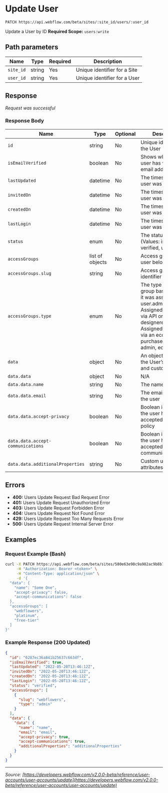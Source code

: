 # Update User

```
PATCH https://api.webflow.com/beta/sites/:site_id/users/:user_id
```

Update a User by ID
**Required Scope:** `users:write`


## Path parameters

| Name | Type | Required | Description |
|---|---|---|---|
| `site_id` | string | Yes | Unique identifier for a Site |
| `user_id` | string | Yes | Unique identifier for a User |




## Response

_Request was successful_

### Response Body

| Name | Type | Optional | Description |
|---|---|---|---|
| `id` | string | No | Unique identifier for the User |
| `isEmailVerified` | boolean | No | Shows whether the user has verified their email address |
| `lastUpdated` | datetime | No | The timestamp the user was updated |
| `invitedOn` | datetime | No | The timestamp the user was invited |
| `createdOn` | datetime | No | The timestamp the user was created |
| `lastLogin` | datetime | No | The timestamp the user was logged in |
| `status` | enum | No | The status of the user (Values: invited, verified, unverified) |
| `accessGroups` | list of objects | No | Access groups the user belongs to |
| `accessGroups.slug` | string | No | Access group identifier for APIs |
| `accessGroups.type` | enum | No | The type of access group based on how it was assigned to the user.admin- Assigned to the user via API or in the designerecommerce- Assigned to the user via an ecommerce purchase (Values: admin, ecommerce) |
| `data` | object | No | An object containing the User’s basic info and custom fields |
| `data.data` | object | No | N/A |
| `data.data.name` | string | No | The name of the user |
| `data.data.email` | string | No | The email address of the user |
| `data.data.accept-privacy` | boolean | No | Boolean indicating if the user has accepted the privacy policy |
| `data.data.accept-communications` | boolean | No | Boolean indicating if the user has accepted to receive communications |
| `data.data.additionalProperties` | string | No | Custom user attributes |




## Errors

* **400:** Users Update Request Bad Request Error
* **401:** Users Update Request Unauthorized Error
* **403:** Users Update Request Forbidden Error
* **404:** Users Update Request Not Found Error
* **429:** Users Update Request Too Many Requests Error
* **500:** Users Update Request Internal Server Error




## Examples

### Request Example (Bash)

```bash
curl -X PATCH https://api.webflow.com/beta/sites/580e63e98c9a982ac9b8b741/users/580e63e98c9a982ac9b8b741 \
     -H "Authorization: Bearer <token>" \
     -H "Content-Type: application/json" \
     -d '{
  "data": {
    "name": "Some One",
    "accept-privacy": false,
    "accept-communications": false
  },
  "accessGroups": [
    "webflowers",
    "platinum",
    "free-tier"
  ]
}'
```

### Example Response (200 Updated)

```json
{
  "id": "6287ec36a841b25637c663df",
  "isEmailVerified": true,
  "lastUpdated": "2022-05-20T13:46:12Z",
  "invitedOn": "2022-05-20T13:46:12Z",
  "createdOn": "2022-05-20T13:46:12Z",
  "lastLogin": "2022-05-20T13:46:12Z",
  "status": "verified",
  "accessGroups": [
    {
      "slug": "webflowers",
      "type": "admin"
    }
  ],
  "data": {
    "data": {
      "name": "name",
      "email": "email",
      "accept-privacy": true,
      "accept-communications": true,
      "additionalProperties": "additionalProperties"
    }
  }
}
```


---
*Source: [https://developers.webflow.com/v2.0.0-beta/reference/user-accounts/user-accounts/update](https://developers.webflow.com/v2.0.0-beta/reference/user-accounts/user-accounts/update)*